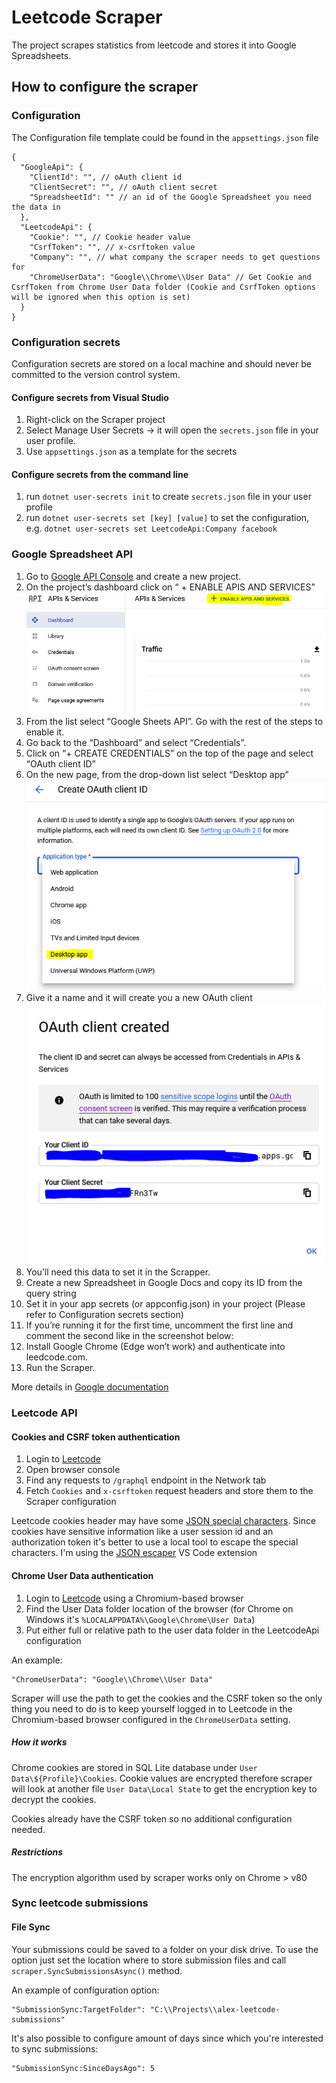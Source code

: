 # Leetcode Scraper

The project scrapes statistics from leetcode and stores it into Google Spreadsheets.

## How to configure the scraper

### Configuration

The Configuration file template could be found in the `appsettings.json` file

```
{
  "GoogleApi": {
    "ClientId": "", // oAuth client id
    "ClientSecret": "", // oAuth client secret
    "SpreadsheetId": "" // an id of the Google Spreadsheet you need the data in
  },
  "LeetcodeApi": {
    "Cookie": "", // Cookie header value
    "CsrfToken": "", // x-csrftoken value
    "Company": "", // what company the scraper needs to get questions for
    "ChromeUserData": "Google\\Chrome\\User Data" // Get Cookie and CsrfToken from Chrome User Data folder (Cookie and CsrfToken options will be ignored when this option is set)
  }
}

```

### Configuration secrets

Configuration secrets are stored on a local machine and should never be committed to the version control system.

#### Configure secrets from Visual Studio

1. Right-click on the Scraper project
2. Select Manage User Secrets -> it will open the `secrets.json` file in your user profile.
3. Use `appsettings.json` as a template for the secrets

#### Configure secrets from the command line

1. run `dotnet user-secrets init` to create `secrets.json` file in your user profile
2. run `dotnet user-secrets set [key] [value]` to set the configuration, e.g. `dotnet user-secrets set LeetcodeApi:Company facebook`

### Google Spreadsheet API

1. Go to [Google API Console](https://console.developers.google.com/) and create a new project.
2. On the project’s dashboard click on “ + ENABLE APIS AND SERVICES”
![Enable APIS](./docs/images/enable-api-services.png)
3. From the list select “Google Sheets API”. Go with the rest of the steps to enable it.
4. Go back to the “Dashboard” and select “Credentials”.
5. Click on “+ CREATE CREDENTIALS” on the top of the page and select “OAuth client ID”
6. On the new page, from the drop-down list select “Desktop app”
![Enable APIS](./docs/images/choose-desktop-app.png)
7. Give it a name and it will create you a new OAuth client
![Enable APIS](./docs/images/oauth-creds.png)
8. You’ll need this data to set it in the Scrapper. 
9. Create a new Spreadsheet in Google Docs and copy its ID from the query string
10. Set it in your app secrets (or appconfig.json) in your project (Please refer to Configuration secrets section)
11. If you’re running it for the first time, uncomment the first line and comment the second like in the screenshot below:
12. Install Google Chrome (Edge won’t work) and authenticate into leedcode.com.
13. Run the Scraper.

More details in [Google documentation](https://developers.google.com/sheets/api/guides/authorizing#OAuth2Authorizing)

### Leetcode API

#### Cookies and CSRF token authentication
1. Login to [Leetcode](https://leetcode.com/)
2. Open browser console
3. Find any requests to `/graphql` endpoint in the Network tab
4. Fetch `Cookies` and `x-csrftoken` request headers and store them to the Scraper configuration

Leetcode cookies header may have some [JSON special characters](https://www.freeformatter.com/json-escape.html). Since cookies have sensitive information like a user session id and an authorization token it's better to use a local tool to escape the special characters. I'm using the [JSON escaper](https://marketplace.visualstudio.com/items?itemName=joshuapoehls.json-escaper) VS Code extension

#### Chrome User Data authentication

1. Login to [Leetcode](https://leetcode.com/) using a Chromium-based browser
2. Find the User Data folder location of the browser (for Chrome on Windows it's `%LOCALAPPDATA%\Google\Chrome\User Data`)
3. Put either full or relative path to the user data folder in the LeetcodeApi configuration

An example:
```
"ChromeUserData": "Google\\Chrome\\User Data"
```

Scraper will use the path to get the cookies and the CSRF token so the only thing you need to do is to keep yourself logged in to Leetcode in the Chromium-based browser configured in the `ChromeUserData` setting.

##### How it works

Chrome cookies are stored in SQL Lite database under `User Data\${Profile}\Cookies`. Cookie values are encrypted therefore scraper will look at another file `User Data\Local State` to get the encryption key to decrypt the cookies.

Cookies already have the CSRF token so no additional configuration needed.

##### Restrictions

The encryption algorithm used by scraper works only on Chrome > v80


### Sync leetcode submissions

#### File Sync

Your submissions could be saved to a folder on your disk drive.
To use the option just set the location where to store submission files and call `scraper.SyncSubmissionsAsync()` method.

An example of configuration option:
```
"SubmissionSync:TargetFolder": "C:\\Projects\\alex-leetcode-submissions"
```

It's also possible to configure amount of days since which you're interested to sync submissions:
```
"SubmissionSync:SinceDaysAgo": 5
```
